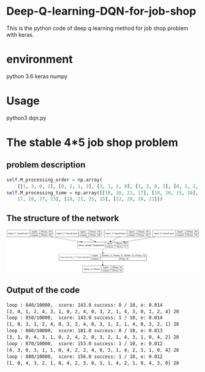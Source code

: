 # Deep-Q-learning-DQN-for-job-shop
This is the python code of deep q learning method for job shop problem with keras.

# environment

python 3.6 
keras 
numpy

# Usage 

python3 dqn.py

# The stable 4*5 job shop problem 

## problem description

```python 
self.M_processing_order = np.array(
    [[1, 3, 0, 2], [0, 2, 1, 3], [3, 1, 2, 0], [1, 3, 0, 2], [0, 1, 2, 3]])
self.M_processing_time = np.array([[18, 20, 21, 17], [18, 26, 15, 16], [
    17, 18, 27, 23], [18, 21, 25, 15], [22, 29, 28, 21]])
```


## The structure of the network

![model](model.png)

## Output of the code 

``` txt
loop : 840/10000,  score: 143.0 success: 0 / 10, e: 0.014
[3, 0, 1, 2, 4, 3, 1, 0, 2, 4, 0, 3, 2, 1, 4, 3, 0, 1, 2, 4] 20
loop : 850/10000,  score: 143.0 success: 1 / 10, e: 0.014
[1, 0, 3, 1, 2, 4, 0, 3, 2, 4, 0, 3, 1, 2, 1, 4, 0, 3, 2, 1] 20
loop : 860/10000,  score: 181.0 success: 0 / 10, e: 0.013
[3, 1, 0, 4, 3, 1, 0, 2, 4, 2, 0, 3, 2, 1, 4, 3, 1, 0, 4, 2] 20
loop : 870/10000,  score: 153.0 success: 1 / 10, e: 0.012
[4, 3, 0, 3, 1, 1, 0, 4, 2, 2, 4, 0, 3, 1, 4, 2, 3, 1, 0, 4] 20
loop : 880/10000,  score: 156.0 success: 1 / 10, e: 0.012
[1, 0, 4, 3, 2, 1, 0, 4, 2, 3, 0, 3, 1, 4, 2, 1, 0, 4, 3, 0] 20
```